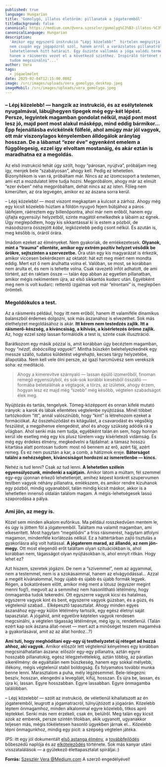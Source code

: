 ```yaml
---
published: true
language: Hungarian
title: 'Gomolygó, illatos életöröm: pillanatok a jógateremből'
titleBackground: false
canonical: https://medium.com/@vera.szeszler/gomolyg%C3%B3-illatos-%C3%A9let%C3%B6r%C3%B6m-pillanatok-a-j%C3%B3gateremb%C5%91l-d09207c7fcdb
canonicalLanguage: Hungarian
description:
  'Amikor egy egyszerű instrukció “Lépj közelebb!”  hirtelen megnyitja az ajtót valami újhoz... Ez a személyes beszámoló
  nem csupán egy jógapózról szól, hanem arról a varázslatos pillanatról, amikor a test és a lélek együtt fedezi fel a
  lehetetlennek hitt határait. Egy őszinte vallomás a jóga valódi természetéről, ahol nem az erő vagy hajlékonyság,
  hanem a ráismerés vezet el a következő szinthez. Inspiráló történet mindenkinek, aki valaha azt gondolta: "ezt úgysem
  tudom megcsinálni"...'
author: Vera
tags:
  - jógaelmélet
date: 2025-02-04T12:15:00.000Z
image: /src/images/uploads/vera_gomolygo_desktop.jpeg
imageMobil: /src/images/uploads/vera_gomolygo.jpeg
---
```


### – Lépj közelebb! — hangzik az instrukció, és az esélytelenek nyugalmával, lábujjhegyen tipegek még egy-két lépést. Persze, legyintek magamban gondolat nélkül, majd pont most lesz jó, majd pont most alakul másképp, mind eddig bármikor… Épp fejenállásba evickélnék fölfelé, ahol amúgy már jól vagyok, ott már viszonylagos kényelemben álldogálok aránylag hosszan. De a lábamat “ezer éve” egyenként emelem a függőlegesig, ezzel így elvoltam mostanáig, és akár eztán is maradhatna ez a megoldás.

Az első instrukció tehát úgy szólt, hogy “párosan, nyújtva”, próbáljam meg így, menjek bele “szabályosan”, ahogy kell.
Pedig ez lehetetlen. Bizonyítékom is van rá, próbáltam már. Nincs az az izomcsoport a testemen, ami ezt a mozdulatot
létre tudja hozni. Megpróbálom, ahogy már az elmúlt “ezer évben” néha megpróbáltam, dehát nincs az az isten. Főleg nem
kimerülten, az óra legvégén, amikor ez az ászana sorra kerül.

– Lépj közelebb! — most viszont megkaptam a kulcsot a zárhoz. Ahogy még egy kicsit közelebb húztam a földön nyugvó fejem
búbjához a páros lábfejem, ráéreztem egy billenőpontra, ahol már nem erőből, hanem egy újfajta egyensúlyi helyzetből,
szinte magától emelkedtek a lábaim az égnek. Úgy meglepődtem, hogy kis sikkantással ki is estem a pózból, de másodszorra
összejött _kábé_, legközelebb pedig csont nélkül. És azután is, meg később is, óráról órára.

Imádom ezeket az élményeket. Nem gyakoriak, de emlékezetesek. **Olyanok, mint a “trauma” ellentéte, amikor egy extrém
pozitív helyzet vésődik be örökre, sejtszinten a szervezetbe.** Óra után egy kis magyarázat is érkezik, amikor viccesen
bekérdezem az oktatót: hát ezt meg miért nem mondta eddig. Mert ezt ő nem árulhatta volna el. Valóban, se most, se
korábban nem árulta el, és nem is tehette volna. Csak rávezető infót adhatott, de ami történt, azt én raktam össze —
talán épp abban az egyetlen pillanatban, amikor mégis nekimentem újra, az első sikkantós kudarc után. Egyébként meg nem
is volt kudarc: rettentő izgalmas volt már “elrontani” is, meglepően örömteli.

### Megoldókulcs a test.

Az a ráismerés például, hogy itt nem erőből, hanem itt valamiféle dinamikus balanszból érdemes dolgozni, sok más
ászanához is elvezethet. Sok más élethelyzet megoldásához is akár. **Itt kérem nem testedzés zajlik. Itt a
ráismerő-készség, a kíváncsiság, a kihívás, a kísérletezés öröme zajlik.** Az, hogy ezzel szép lassan formálódik a test
is, szinte csak illusztráció.

Barátkozom egy másik pózzal is, amit korábban úgy becéztem magamban, hogy _“nézd!, dobócsillag vagyok!”._ Mintha büszkén
belehelyezkednék egy messze szálló, tudatos küldetést végrehajtó, kecses tárgy helyzetébe, állapotába. Nem kell vele
ölni persze, az igazi harcművész sem verekszik soha: ez meditáció.

> Ahogy a kimerevítve szárnyaló — lassan épülő izomerőből, finoman remegő egyensúlyból, és sok-sok korábbi kiesésből
> összálló — formába beletalálnak a végtagok, a törzs, az ízületek, ahogy érzem, hogyan lesz ez majd még “szebb” még
> később, végtelen szabadságot élek meg.

Nyújtózás és tartás, tengelyek. Tömeg-középpont és onnan kifelé mutató irányok: a karok és lábak ellentétes végtelenbe
nyújtózása. Minél többet tartózkodom “itt”, annál valószínűbb, hogy “kint” is létrehozom ezeket a formációkat. Az
összehúzódást és kitágulást, a csavarodást és végsőkig feszülést, a megpihenve elengedést, ahol és ahogy szükség adódik
rá a világban. Ahol senki más nem tudja, egyébként talán én sem, hogy honnan kerül ide esetleg még egy kis plusz türelem
vagy kísérletező vidámság. És még egy érdekes élmény, megkedvelni a fájdalmat: a támasz hosszú kitartása alatt pontosan
tudom: most nő bennem az erő, azért fáj, azért remeg. És ez nem pusztán a kar, a comb, a hátizmok ereje. **Bátorságot
találni a nehézségben, kíváncsiságot hordozni az ismeretlenbe — kincs.**

Nehéz is tud lenni? Csak az tud lenni. **A lehetetlen szélein egyensúlyozunk, mindenki a sajátjain.** Amikor látom a
múltam, fél szemmel egy-egy újonnan érkező lehetetlenjét, amihez képest konkrét szupervumen testben vagyok néhány
pillanatra, emlékszem, és amikor rendre kizuhanok egy pózból, mindig ugyanabból, talán mindig kicsit máskor, akkor is a
lehetletlen innenső oldalán találom magam. A mégis-lehetségesek lassú szaporodása a pálya.

### Ami jön, az megy is.

Közel sem minden alkalom eufórikus. Ma például rosszkedvűen mentem le, és úgy is jöttem föl a jógateremből. Találtam ma
valamit magamban, ami elkeserített. Most hagytam “megélődni” a friss ráismerést, hagytam átfolyni magamon, mindenféle
korlátozás nélkül. Ez a háttértárban zajló tisztulás a gyakorlásra alig volt hatással. **A jógaterem marad, az állandó,
az nem jön-megy.** Ott most elegendő erőt találtam olyan szituációkban is, ahol korábban nem, tágasságot olyan
nyújtásokban is, ahol ennyit ritkán. Hogy lehet ez?

Azt hiszem, szeretek jógázni. De nem a “szívemmel”, nem az agyammal, nem a testemmel, nem is a szokásaimmal, hanem az
elvágyódással… Azzal a megélt kívánalommal, hogy újabb és újabb és újabb formák legyek. Régen, a bokatörésem előtt,
amikor még ment a lótusz (egyszer megint menni fog!), megvolt az a semmihez nem hasonlítható létélmény, hogy önmagamba
tudok tekeredni. Ott egyszerre vagyok kicsi és hatalmas, egyszerre vagyok kint és bent, egyszerre vagyok gúzsban, és a
gúzs, és végtelenül szabad… Elképesztő tapasztalat. Ahogy minden egyes ászanához egy-egy külön létélmény tartozik, egy
egész életnyi saját tapasztalat. A jógahíd, amit egyelőre képtelen vagyok rendesen megcsinálni, a végtelen tágasság
létélménye, még így is, rendetlenül. (Talán ezért kap sok ászana állat-nevet — mert azt a minőséget teszem magamévá a
gyakorlásával, amit az az állat hordoz…?)

**Ami tuti, hogy meghódítani egy-egy új testhelyzetet új réteget ad hozzá ahhoz, aki vagyok.** Amikor először lett
végtelenül kényelmes egy korábban megcsinálhatatlan ászana: először egy-egy pillanatra, aztán egyre hosszabb
pillanatokig, egész lélegzetvételekig, aztán többig, az páratlan sikerélmény: de egyáltalán nem büszkeség, hanem egy
sokkal mélyebb, illékony, mégis végtelenül stabil boldogság. És folyamatos további munka benne lenni. Marasztalom a
puha, mély légzésemmel. Bele-lélegezni: beszív, hosszan, elengedni a levegőjét, kifúj, hosszan. És újra be, lassan, és
újra ki, lassan. Egyre hosszabban. Egyre lassabban. Egyre önmagamba találóbban.

– Lépj közelebb! — szólt az instrukció, de véletlenül kihallatszott az én jógateremből, leugrott a jógamatracról,
túlnyújtózott a jógaórán. Közelebb léptem önmagamhoz, minden alkalommal egyre közelebb, titkos apró léptekkel. Senki más
nem érzékeli, csak én, belülről. Meg talán egy kicsit azok az emberek, persze szintén titokban, akik ugyanott,
ugyanakkor teljesen más, mégis tökéletesen hasonló ügyekben járnak el… Közelebb lépni önmagunkhoz, mindig egy picit: a
szépség végtelen játéka.

(PS: itt egy jól dokumentált [első astanga élmény](https://joga.blog.hu/2011/09/22/atma_center_buda_astanga_1_sorozat),
a [továbbfejlődés](https://joga.blog.hu/2011/12/07/nagyonhosszu_astangas_poszt) bőbeszédű naplója és az
[elköteleződés](https://joga.blog.hu/2012/10/11/jogalujza_szint_vall) története. Sok más kanyar utáni visszatalálások —
a gyülekező élettapasztalat spiráljai.:)

**Forrás:** [Szeszlér Vera @Medium.com](https://medium.com/@vera.szeszler) A szerző engedélyével!
